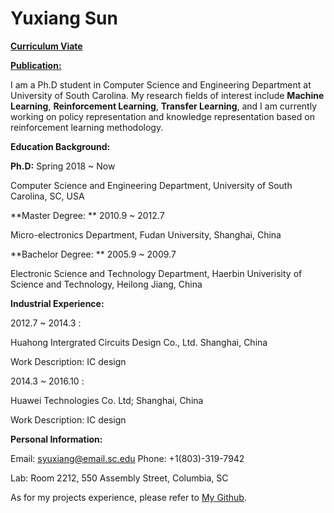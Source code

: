 # Yuxiang Sun
[**Curriculum Viate**]()   

[**Publication:**]()                        


I am a Ph.D student in Computer Science and Engineering Department at University of South Carolina. My research fields of interest include **Machine Learning**, **Reinforcement Learning**, **Transfer Learning**, and I am currently working on policy representation and knowledge representation based on reinforcement learning methodology.


**Education Background:**

**Ph.D:** Spring 2018 ~ Now

   Computer Science and Engineering Department, University of South Carolina, SC, USA
      
**Master Degree: ** 2010.9 ~ 2012.7

   Micro-electronics Department, Fudan University, Shanghai, China
      
**Bachelor Degree: ** 2005.9 ~ 2009.7

   Electronic Science and Technology Department, Haerbin Univerisity of Science and Technology, Heilong Jiang, China
      

**Industrial Experience:** 

2012.7 ~ 2014.3 : 
  
   Huahong Intergrated Circuits Design Co., Ltd. Shanghai, China

   Work Description: IC design
   
2014.3 ~ 2016.10 :

  Huawei Technologies Co. Ltd;  Shanghai, China
  
  Work Description: IC design


**Personal Information:**

Email: syuxiang@email.sc.edu                           Phone: +1(803)-319-7942

Lab: Room 2212, 550 Assembly Street, Columbia, SC

As for my projects experience, please refer to [My Github](https://github.com/SunCherry).

